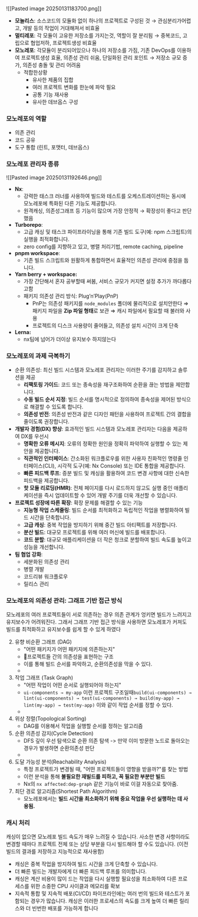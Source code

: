 ![[Pasted image 20250131183700.png]]
- **모놀리스**: 소스코드의 모듈화 없이 하나의 프로젝트로 구성된 것 → 관심분리가어렵고, 개발 등의 작업이 거대해져서 비효율
- **멀티레포**: 각 모듈이 고유한 저장소를 가지는것, 역할이 잘 분리됨 → 중복코드, 고립으로 협업저하, 프로젝트생성 비효율
- **모노레포**: 각모듈이 분리되어있으나 하나의 저장소를 가짐, 기존 DevOps를 이용하여 프로젝트생성 효율, 의존성 관리 쉬움, 단일화된 관리 포인트 → 저장소 규모 증가, 의존성 충돌 및 관리 어려움
	- 적합한상황
	    - 유사한 제품의 집합
	    - 여러 프로젝트 변화를 한눈에 파악 필요
	    - 공통 기능 재사용
	    - 유사한 데브옵스 구성

### 모노레포의 역할
- 의존 관리
- 코드 공유
- 도구 통합 (린트, 포맷터, 데브옵스)

### 모노레포 관리자 종류
![[Pasted image 20250131192646.png]]
- **Nx**: 
	- 강력한 태스크 러너를 사용하여 빌드와 테스트를 오케스트레이션하는 동시에 모노레포에 특화된 다른 기능도 제공합니다.
	- 원격캐싱, 의존성그래프 등 기능이 많으며 가장 안정적 → 확장성이 좋다고 판단했음
- **Turborepo**: 
	- 고급 캐싱 및 태스크 파이프라이닝을 통해 기존 빌드 도구(예: npm 스크립트)의 실행을 최적화합니다.
	- zero config를 지향하고 있고, 병렬 처리기법, remote caching, pipeline
- **pnpm workspace**: 
	- 기존 빌드 스크립트와 원활하게 통합하면서 효율적인 의존성 관리에 중점을 둡니다.
- **Yarn berry + workspace:**
    - 가장 간단해서 혼자 공부할때 써봄, 서비스 규모가 커지면 설정 추가가 까다롭다고함
    - 패키지 의존성 관리 방식: Plug’n’Play(PnP)
        - PnP는 의존성 패키지를 `node_modules` 폴더에 물리적으로 설치안한다 ⇒ 패키지 파일을 **Zip 파일 형태**로 보관 ⇒ 캐시 파일에서 필요할 때 불러와 사용
        - 프로젝트의 디스크 사용량이 줄어들고, 의존성 설치 시간이 크게 단축
- **Lerna:**
    - nx팀에 넘어가 더이상 유지보수 하지않는다

### 모노레포의 과제 극복하기
- 순환 의존성: 최신 빌드 시스템과 모노레포 관리자는 이러한 주기를 감지하고 솔루션을 제공
	- **리팩토링 가이드**: 코드 또는 종속성을 재구조화하여 순환을 끊는 방법을 제안합니다.
	- **수동 빌드 순서 지정**: 빌드 순서를 명시적으로 정의하여 종속성을 제어된 방식으로 해결할 수 있도록 합니다.
	- **의존성 반전**: 의존성 반전과 같은 디자인 패턴을 사용하여 프로젝트 간의 결합을 줄이도록 권장합니다.
- **개발자 경험(DX) 향상**: 효과적인 빌드 시스템과 모노레포 관리자는 다음을 제공하여 DX를 우선시
	- **명확한 오류 메시지**: 오류의 정확한 원인을 정확히 파악하여 실행할 수 있는 제안을 제공합니다.
	- **직관적인 인터페이스**: 간소화된 워크플로우를 위한 사용자 친화적인 명령줄 인터페이스(CLI), 시각적 도구(예: Nx Console) 또는 IDE 통합을 제공합니다.
	- **빠른 피드백 루프**: 증분 빌드 및 캐싱을 활용하여 코드 변경 사항에 대한 신속한 피드백을 제공합니다.
	- **핫 모듈 리로딩(HMR)**: 전체 페이지를 다시 로드하지 않고도 실행 중인 애플리케이션을 즉시 업데이트할 수 있어 개발 주기를 더욱 개선할 수 있습니다.
- **프로젝트 성장에 따른 확장**: 확장 문제를 해결할 수 있는 기능
	- **지능형 작업 스케줄링**: 빌드 순서를 최적화하고 독립적인 작업을 병렬화하여 빌드 시간을 단축합니다.
	- **고급 캐싱**: 중복 작업을 방지하기 위해 중간 빌드 아티팩트를 저장합니다.
	- **분산 빌드**: 대규모 프로젝트를 위해 여러 머신에 빌드를 배포합니다.
	- **코드 분할**: 대규모 애플리케이션을 더 작은 청크로 분할하여 빌드 속도를 높이고 성능을 개선합니다.
- **팀 협업 강화**:
	- 세분화된 의존성 관리
	- 병렬 개발
	- 코드리뷰 워크플로우
	- 릴리스 관리

### 모노레포의 의존성 관리: 그래프 기반 접근 방식
모노레포의 여러 프로젝트들이 서로 의존하는 경우 의존 관계가 엉키면 빌드가 느려지고 유지보수가 어려워진다. 그래서 그래프 기반 접근 방식을 사용하면 모노레포가 커져도 빌드를 최적화하고 유지보수를 쉽게 할 수 있게 하였다

2. 유향 비순환 그래프 (DAG)
	- "어떤 패키지가 어떤 패키지에 의존하는지"
	- 프로젝트들 간의 의존성을 표현하는 구조
	- 이를 통해 빌드 순서를 파악하고, 순환의존성을 막을 수 있다.
	- 
3. 작업 그래프 (Task Graph)
	- "어떤 작업이 어떤 순서로 실행되어야 하는지"
	- `ui-components → my-app` 이런 프로젝트 구조일때`build(ui-components) → lint(ui-components) → test(ui-components) → build(my-app) → lint(my-app) → test(my-app)` 이와 같이 작업 순서를 정할 수 있다.
	- 
4. 위상 정렬(Topological Sorting)
	- DAG를 이용해서 작업을 실행할 순서를 정하는 알고리즘
5. 순환 의존성 감지(Cycle Detection)
	- DFS 깊이 우선 탐색으로 순환 의존 탐색 -> 만약 이미 방문한 노드로 돌아오는 경우가 발생하면 순환의존성 판단
	- 
6. 도달 가능성 분석(Reachability Analysis)
	- 특정 프로젝트가 변경될 때, "어떤 프로젝트들이 영향을 받을까?"를 찾는 방법
	- 이런 분석을 통해 **불필요한 재빌드를 피하고, 꼭 필요한 부분만 빌드**
	- Nx의 `nx affected:dep-graph` 같은 기능이 바로 이걸 자동으로 찾아줌.
7. 최단 경로 알고리즘(Shortest Path Algorithm)
	- 모노레포에서는 **빌드 시간을 최소화하기 위해 중요 작업을 우선 실행하는 데 사용됨.**


### 캐시 처리
캐싱이 없으면 모노레포 빌드 속도가 매우 느려질 수 있습니다. 사소한 변경 사항이라도 변경할 때마다 프로젝트 전체 또는 상당 부분을 다시 빌드해야 할 수도 있습니다. (이전 빌드의 결과를 저장하고 지능적으로 재사용함)

- 캐싱은 중복 작업을 방지하여 빌드 시간을 크게 단축할 수 있습니다.
- 더 빠른 빌드는 개발자에게 더 빠른 피드백 루프를 의미합니다.
- 캐싱은 계산 비용이 많이 드는 작업을 다시 실행할 필요성을 최소화하여 다른 프로세스를 위한 소중한 CPU 사이클과 메모리를 확보
- 지속적 통합 및 지속적 배포(CI/CD) 파이프라인에는 여러 번의 빌드와 테스트가 포함되는 경우가 많습니다. 캐싱은 이러한 프로세스의 속도를 크게 높여 더 빠른 릴리스와 더 빈번한 배포를 가능하게 합니다



